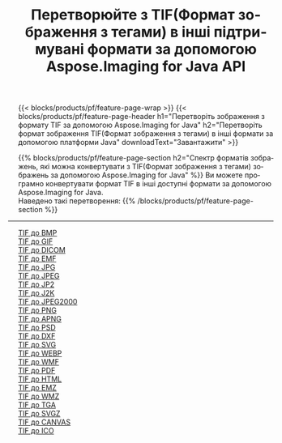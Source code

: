 ﻿---
title: Перетворюйте з TIF(Формат зображення з тегами) в інші підтримувані формати за допомогою Aspose.Imaging for Java API 
weight: 3920
url: /uk/java/conversion/from/tif 
lang: uk
langdirlevel: 2
locales: zh-hans,ja,it,ru,de,es,fr,nl,id,lt,pl,pt,vi,tr,ko,zh-hant,ar,hi,th,sv,cs,uk,he
description: Aspose.Imaging може легко конвертувати з TIF(Формат зображення з тегами) в інші формати за допомогою платформи Java
---

{{< blocks/products/pf/feature-page-wrap >}}
{{< blocks/products/pf/feature-page-header h1="Перетворіть зображення з формату TIF за допомогою Aspose.Imaging for Java" h2="Перетворіть формат зображення TIF(Формат зображення з тегами) в інші формати за допомогою платформи Java" downloadText="Завантажити" >}}


{{% blocks/products/pf/feature-page-section  h2="Спектр форматів зображень, які можна конвертувати з TIF(Формат зображення з тегами) зображень за допомогою Aspose.Imaging for Java" %}}
Ви можете програмно конвертувати формат TIF в інші доступні формати за допомогою
Aspose.Imaging for Java. 
<br/>
Наведено такі перетворення:
{{% /blocks/products/pf/feature-page-section %}}
<div class="container-fluid productfamilypage bg-gray">
    <div class="convertypes bg-gray agp-content section">
        <div class="container">
		<hr style="margin-left:-20px;"/>
		<div class="row other-converters">
		    <div class='col-md-2 other-converter remove-lp remove-rp'><a href="/imaging/uk/java/conversion/tif-to-bmp" >TIF до BMP</a></div><div class='col-md-2 other-converter remove-lp remove-rp'><a href="/imaging/uk/java/conversion/tif-to-gif" >TIF до GIF</a></div><div class='col-md-2 other-converter remove-lp remove-rp'><a href="/imaging/uk/java/conversion/tif-to-dicom" >TIF до DICOM</a></div><div class='col-md-2 other-converter remove-lp remove-rp'><a href="/imaging/uk/java/conversion/tif-to-emf" >TIF до EMF</a></div><div class='col-md-2 other-converter remove-lp remove-rp'><a href="/imaging/uk/java/conversion/tif-to-jpg" >TIF до JPG</a></div><div class='col-md-2 other-converter remove-lp remove-rp'><a href="/imaging/uk/java/conversion/tif-to-jpeg" >TIF до JPEG</a></div><div class='col-md-2 other-converter remove-lp remove-rp'><a href="/imaging/uk/java/conversion/tif-to-jp2" >TIF до JP2</a></div><div class='col-md-2 other-converter remove-lp remove-rp'><a href="/imaging/uk/java/conversion/tif-to-j2k" >TIF до J2K</a></div><div class='col-md-2 other-converter remove-lp remove-rp'><a href="/imaging/uk/java/conversion/tif-to-jpeg2000" >TIF до JPEG2000</a></div><div class='col-md-2 other-converter remove-lp remove-rp'><a href="/imaging/uk/java/conversion/tif-to-png" >TIF до PNG</a></div><div class='col-md-2 other-converter remove-lp remove-rp'><a href="/imaging/uk/java/conversion/tif-to-apng" >TIF до APNG</a></div><div class='col-md-2 other-converter remove-lp remove-rp'><a href="/imaging/uk/java/conversion/tif-to-psd" >TIF до PSD</a></div><div class='col-md-2 other-converter remove-lp remove-rp'><a href="/imaging/uk/java/conversion/tif-to-dxf" >TIF до DXF</a></div><div class='col-md-2 other-converter remove-lp remove-rp'><a href="/imaging/uk/java/conversion/tif-to-svg" >TIF до SVG</a></div><div class='col-md-2 other-converter remove-lp remove-rp'><a href="/imaging/uk/java/conversion/tif-to-webp" >TIF до WEBP</a></div><div class='col-md-2 other-converter remove-lp remove-rp'><a href="/imaging/uk/java/conversion/tif-to-wmf" >TIF до WMF</a></div><div class='col-md-2 other-converter remove-lp remove-rp'><a href="/imaging/uk/java/conversion/tif-to-pdf" >TIF до PDF</a></div><div class='col-md-2 other-converter remove-lp remove-rp'><a href="/imaging/uk/java/conversion/tif-to-html" >TIF до HTML</a></div><div class='col-md-2 other-converter remove-lp remove-rp'><a href="/imaging/uk/java/conversion/tif-to-emz" >TIF до EMZ</a></div><div class='col-md-2 other-converter remove-lp remove-rp'><a href="/imaging/uk/java/conversion/tif-to-wmz" >TIF до WMZ</a></div><div class='col-md-2 other-converter remove-lp remove-rp'><a href="/imaging/uk/java/conversion/tif-to-tga" >TIF до TGA</a></div><div class='col-md-2 other-converter remove-lp remove-rp'><a href="/imaging/uk/java/conversion/tif-to-svgz" >TIF до SVGZ</a></div><div class='col-md-2 other-converter remove-lp remove-rp'><a href="/imaging/uk/java/conversion/tif-to-canvas" >TIF до CANVAS</a></div><div class='col-md-2 other-converter remove-lp remove-rp'><a href="/imaging/uk/java/conversion/tif-to-ico" >TIF до ICO</a></div>
                </div>
        </div>
    </div>
</div>
<br/>

